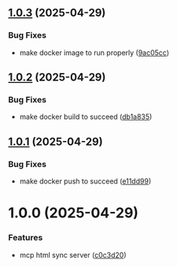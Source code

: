 ## [1.0.3](https://github.com/yujiosaka/mcp-html-sync-server/compare/v1.0.2...v1.0.3) (2025-04-29)


### Bug Fixes

* make docker image to run properly ([9ac05cc](https://github.com/yujiosaka/mcp-html-sync-server/commit/9ac05cc2d437f95db8d3fb0cd57eeb537ccead6c))

## [1.0.2](https://github.com/yujiosaka/mcp-html-sync-server/compare/v1.0.1...v1.0.2) (2025-04-29)


### Bug Fixes

* make docker build to succeed ([db1a835](https://github.com/yujiosaka/mcp-html-sync-server/commit/db1a835e5419c515648c8f4d407ecd26c2a3c770))

## [1.0.1](https://github.com/yujiosaka/mcp-html-sync-server/compare/v1.0.0...v1.0.1) (2025-04-29)


### Bug Fixes

* make docker push to succeed ([e11dd99](https://github.com/yujiosaka/mcp-html-sync-server/commit/e11dd9992bd599b20f9ef4a791c4b1b1dc5bd53a))

# 1.0.0 (2025-04-29)


### Features

* mcp html sync server ([c0c3d20](https://github.com/yujiosaka/mcp-html-sync-server/commit/c0c3d2094eb30bebf259df08546be611a6434376))
